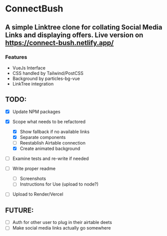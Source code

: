 # ConnectBush

## A simple Linktree clone for collating Social Media Links and displaying offers. Live version on https://connect-bush.netlify.app/

### Features

- VueJs Interface
- CSS handled by Tailwind/PostCSS
- Background by particles-bg-vue
- LinkTree integration

## TODO:

- [x] Update NPM packages
- [x] Scope what needs to be refactored

  - [x] Show fallback if no available links
  - [x] Separate components
  - [ ] Reestablish Airtable connection
  - [x] Create animated background

- [ ] Examine tests and re-write if needed
- [ ] Write proper readme
  - [ ] Screenshots
  - [ ] Instructions for Use (upload to node?)
- [ ] Upload to Render/Vercel

## FUTURE:

- [ ] Auth for other user to plug in their airtable deets
- [ ] Make social media links actually go somewhere
